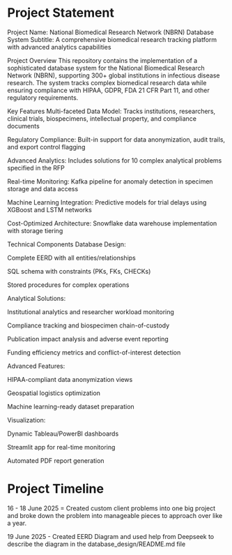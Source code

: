 # Project Statement
Project Name: National Biomedical Research Network (NBRN) Database System
Subtitle: A comprehensive biomedical research tracking platform with advanced analytics capabilities

Project Overview
This repository contains the implementation of a sophisticated database system for the National Biomedical Research Network (NBRN), supporting 300+ global institutions in infectious disease research. The system tracks complex biomedical research data while ensuring compliance with HIPAA, GDPR, FDA 21 CFR Part 11, and other regulatory requirements.

Key Features
Multi-faceted Data Model: Tracks institutions, researchers, clinical trials, biospecimens, intellectual property, and compliance documents

Regulatory Compliance: Built-in support for data anonymization, audit trails, and export control flagging

Advanced Analytics: Includes solutions for 10 complex analytical problems specified in the RFP

Real-time Monitoring: Kafka pipeline for anomaly detection in specimen storage and data access

Machine Learning Integration: Predictive models for trial delays using XGBoost and LSTM networks

Cost-Optimized Architecture: Snowflake data warehouse implementation with storage tiering

Technical Components
Database Design:

Complete EERD with all entities/relationships

SQL schema with constraints (PKs, FKs, CHECKs)

Stored procedures for complex operations

Analytical Solutions:

Institutional analytics and researcher workload monitoring

Compliance tracking and biospecimen chain-of-custody

Publication impact analysis and adverse event reporting

Funding efficiency metrics and conflict-of-interest detection

Advanced Features:

HIPAA-compliant data anonymization views

Geospatial logistics optimization

Machine learning-ready dataset preparation

Visualization:

Dynamic Tableau/PowerBI dashboards

Streamlit app for real-time monitoring

Automated PDF report generation

# Project Timeline
16 - 18 June 2025 = Created custom client problems into one big project and broke down the problem into manageable pieces to approach over like a year.

19 June 2025 - Created EERD Diagram and used help from Deepseek to describe the diagram in the database_design/README.md file
